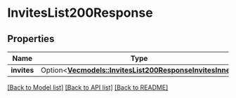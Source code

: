 # InvitesList200Response

## Properties

Name | Type | Description | Notes
------------ | ------------- | ------------- | -------------
**invites** | Option<[**Vec<models::InvitesList200ResponseInvitesInner>**](invites_list_200_response_invites_inner.md)> |  | [optional]

[[Back to Model list]](../README.md#documentation-for-models) [[Back to API list]](../README.md#documentation-for-api-endpoints) [[Back to README]](../README.md)


